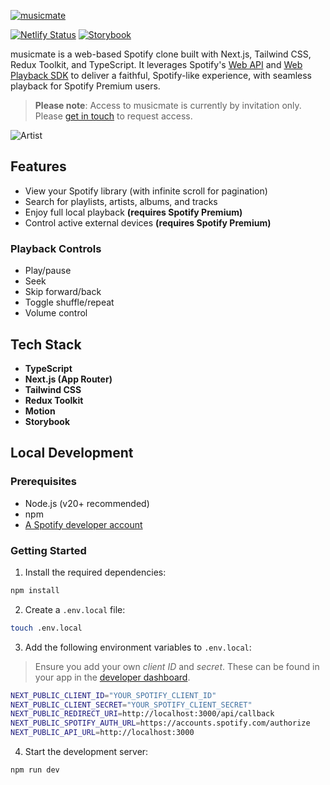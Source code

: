 [![musicmate](https://mexhjsdibsoshbepazwt.supabase.co/storage/v1/object/public/musicmate-pub//musicmate.png)](https://musicmate.jamesmichael.dev)

[![Netlify Status](https://api.netlify.com/api/v1/badges/79adfa93-df1d-4af5-b139-664f90d05941/deploy-status)](https://musicmate.jamesmichael.dev)
[![Storybook](https://img.shields.io/badge/Storybook-View-ff4785?logo=storybook&logoColor=white)](https://jamesomichael.github.io/musicmate-enhanced)

musicmate is a web-based Spotify clone built with Next.js, Tailwind CSS, Redux Toolkit, and TypeScript. It leverages Spotify's [Web API](https://developer.spotify.com/documentation/web-api) and [Web Playback SDK](https://developer.spotify.com/documentation/web-playback-sdk) to deliver a faithful, Spotify-like experience, with seamless playback for Spotify Premium users.

> **Please note**: Access to musicmate is currently by invitation only. Please [get in touch](mailto:musicmate@jamesmichael.dev?subject=Access%20Request) to request access.

![Artist](https://mexhjsdibsoshbepazwt.supabase.co/storage/v1/object/public/musicmate-enhanced/artist-fontaines-dc.png)

## **Features**

-   View your Spotify library (with infinite scroll for pagination)
-   Search for playlists, artists, albums, and tracks
-   Enjoy full local playback **(requires Spotify Premium)**
-   Control active external devices **(requires Spotify Premium)**

### **Playback Controls**

-   Play/pause
-   Seek
-   Skip forward/back
-   Toggle shuffle/repeat
-   Volume control

## **Tech Stack**

-   **TypeScript**
-   **Next.js (App Router)**
-   **Tailwind CSS**
-   **Redux Toolkit**
-   **Motion**
-   **Storybook**

## **Local Development**

### **Prerequisites**

-   Node.js (v20+ recommended)
-   npm
-   [A Spotify developer account](https://developer.spotify.com/)

### **Getting Started**

1. Install the required dependencies:

```bash
npm install
```

2. Create a `.env.local` file:

```bash
touch .env.local
```

3. Add the following environment variables to `.env.local`:

> Ensure you add your own _client ID_ and _secret_. These can be found in your app in the [developer dashboard](https://developer.spotify.com/dashboard).

```bash
NEXT_PUBLIC_CLIENT_ID="YOUR_SPOTIFY_CLIENT_ID"
NEXT_PUBLIC_CLIENT_SECRET="YOUR_SPOTIFY_CLIENT_SECRET"
NEXT_PUBLIC_REDIRECT_URI=http://localhost:3000/api/callback
NEXT_PUBLIC_SPOTIFY_AUTH_URL=https://accounts.spotify.com/authorize
NEXT_PUBLIC_API_URL=http://localhost:3000
```

4. Start the development server:

```bash
npm run dev
```

